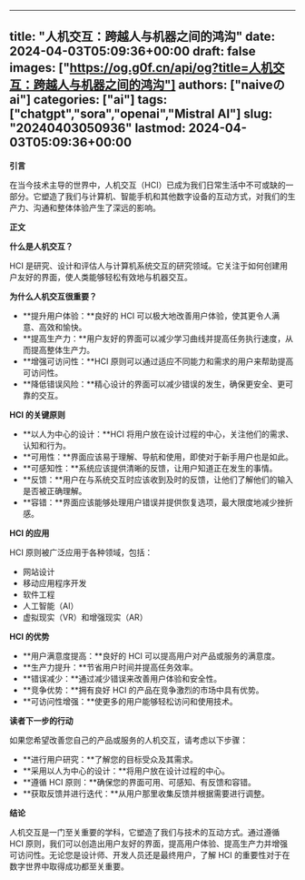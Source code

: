 
---
title: "人机交互：跨越人与机器之间的鸿沟"
date: 2024-04-03T05:09:36+00:00
draft: false
images: ["https://og.g0f.cn/api/og?title=人机交互：跨越人与机器之间的鸿沟"]
authors: ["naiveのai"]
categories: ["ai"]
tags: ["chatgpt","sora","openai","Mistral AI"]
slug: "20240403050936"
lastmod: 2024-04-03T05:09:36+00:00
---
**引言**

在当今技术主导的世界中，人机交互（HCI）已成为我们日常生活中不可或缺的一部分。它塑造了我们与计算机、智能手机和其他数字设备的互动方式，对我们的生产力、沟通和整体体验产生了深远的影响。

**正文**

**什么是人机交互？**

HCI 是研究、设计和评估人与计算机系统交互的研究领域。它关注于如何创建用户友好的界面，使人类能够轻松有效地与机器交互。

**为什么人机交互很重要？**

* **提升用户体验：**良好的 HCI 可以极大地改善用户体验，使其更令人满意、高效和愉快。
* **提高生产力：**用户友好的界面可以减少学习曲线并提高任务执行速度，从而提高整体生产力。
* **增强可访问性：**HCI 原则可以通过适应不同能力和需求的用户来帮助提高可访问性。
* **降低错误风险：**精心设计的界面可以减少错误的发生，确保更安全、更可靠的交互。

**HCI 的关键原则**

* **以人为中心的设计：**HCI 将用户放在设计过程的中心，关注他们的需求、认知和行为。
* **可用性：**界面应该易于理解、导航和使用，即使对于新手用户也是如此。
* **可感知性：**系统应该提供清晰的反馈，让用户知道正在发生的事情。
* **反馈：**用户在与系统交互时应该收到及时的反馈，让他们了解他们的输入是否被正确理解。
* **容错：**界面应该能够处理用户错误并提供恢复选项，最大限度地减少挫折感。

**HCI 的应用**

HCI 原则被广泛应用于各种领域，包括：

* 网站设计
* 移动应用程序开发
* 软件工程
* 人工智能（AI）
* 虚拟现实（VR）和增强现实（AR）

**HCI 的优势**

* **用户满意度提高：**良好的 HCI 可以提高用户对产品或服务的满意度。
* **生产力提升：**节省用户时间并提高任务效率。
* **错误减少：**通过减少错误来改善用户体验和安全性。
* **竞争优势：**拥有良好 HCI 的产品在竞争激烈的市场中具有优势。
* **可访问性增强：**使更多的用户能够轻松访问和使用技术。

**读者下一步的行动**

如果您希望改善您自己的产品或服务的人机交互，请考虑以下步骤：

* **进行用户研究：**了解您的目标受众及其需求。
* **采用以人为中心的设计：**将用户放在设计过程的中心。
* **遵循 HCI 原则：**确保您的界面可用、可感知、有反馈和容错。
* **获取反馈并进行迭代：**从用户那里收集反馈并根据需要进行调整。

**结论**

人机交互是一门至关重要的学科，它塑造了我们与技术的互动方式。通过遵循 HCI 原则，我们可以创造出用户友好的界面，提高用户体验、提高生产力并增强可访问性。无论您是设计师、开发人员还是最终用户，了解 HCI 的重要性对于在数字世界中取得成功都至关重要。